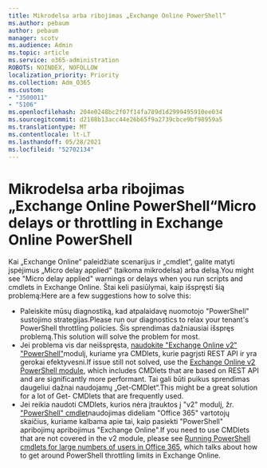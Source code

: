 ```yaml
---
title: Mikrodelsa arba ribojimas „Exchange Online PowerShell“
ms.author: pebaum
author: pebaum
manager: scotv
ms.audience: Admin
ms.topic: article
ms.service: o365-administration
ROBOTS: NOINDEX, NOFOLLOW
localization_priority: Priority
ms.collection: Adm_O365
ms.custom:
- "3500011"
- "5106"
ms.openlocfilehash: 204e0248bc2f07f14fa789d1d2999495910ee034
ms.sourcegitcommit: d2108b13acc44e26b65f9a2739cbce9bf98959a5
ms.translationtype: MT
ms.contentlocale: lt-LT
ms.lasthandoff: 05/28/2021
ms.locfileid: "52702134"
---
```

# <a name="micro-delays-or-throttling-in-exchange-online-powershell"></a><span data-ttu-id="20625-102">Mikrodelsa arba ribojimas „Exchange Online PowerShell“</span><span class="sxs-lookup"><span data-stu-id="20625-102">Micro delays or throttling in Exchange Online PowerShell</span></span>

<span data-ttu-id="20625-103">Kai „Exchange Online“ paleidžiate scenarijus ir „cmdlet“, galite matyti įspėjimus „Micro delay applied“ (taikoma mikrodelsa) arba delsą.</span><span class="sxs-lookup"><span data-stu-id="20625-103">You might see "Micro delay applied" warnings or delays when you run scripts and cmdlets in Exchange Online.</span></span> <span data-ttu-id="20625-104">Štai keli pasiūlymai, kaip išspręsti šią problemą:</span><span class="sxs-lookup"><span data-stu-id="20625-104">Here are a few suggestions how to solve this:</span></span>

- <span data-ttu-id="20625-105">Paleiskite mūsų diagnostiką, kad atpalaidavę nuomotojo "PowerShell" sustojimo strategijas.</span><span class="sxs-lookup"><span data-stu-id="20625-105">Please run our diagnostics to relax your tenant's PowerShell throttling policies.</span></span> <span data-ttu-id="20625-106">Šis sprendimas dažniausiai išspręs problemą.</span><span class="sxs-lookup"><span data-stu-id="20625-106">This solution will solve the problem for most.</span></span>
- <span data-ttu-id="20625-107">Jei problema vis dar neišspręsta, [naudokite "Exchange Online v2" "PowerShell"](/powershell/exchange/exchange-online/exchange-online-powershell-v2/exchange-online-powershell-v2?view=exchange-ps&preserve-view=true)modulį, kuriame yra CMDlets, kurie pagrįsti REST API ir yra gerokai efektyvesni.</span><span class="sxs-lookup"><span data-stu-id="20625-107">If issue still not solved, use the [Exchange Online v2 PowerShell module](/powershell/exchange/exchange-online/exchange-online-powershell-v2/exchange-online-powershell-v2?view=exchange-ps&preserve-view=true), which includes CMDlets that are based on REST API and are significantly more performant.</span></span> <span data-ttu-id="20625-108">Tai gali būti puikus sprendimas daugeliui dažnai naudojamų „Get-CMDlet“.</span><span class="sxs-lookup"><span data-stu-id="20625-108">This might be a great solution for a lot of Get- CMDlets that are frequently used.</span></span>
- <span data-ttu-id="20625-109">Jei reikia naudoti CMDlets, kurios nėra įtrauktos į "v2" modulį, žr. ["PowerShell" cmdlet](https://techcommunity.microsoft.com/t5/exchange-team-blog/updated-running-powershell-cmdlets-for-large-numbers-of-users-in/ba-p/1000628#)naudojimas dideliam "Office 365" vartotojų skaičius, kuriame kalbama apie tai, kaip pasiekti "PowerShell" apribojimų apribojimus "Exchange Online".</span><span class="sxs-lookup"><span data-stu-id="20625-109">If you need to use CMDlets that are not covered in the v2 module, please see [Running PowerShell cmdlets for large numbers of users in Office 365](https://techcommunity.microsoft.com/t5/exchange-team-blog/updated-running-powershell-cmdlets-for-large-numbers-of-users-in/ba-p/1000628#), which talks about how to get around PowerShell throttling limits in Exchange Online.</span></span>
